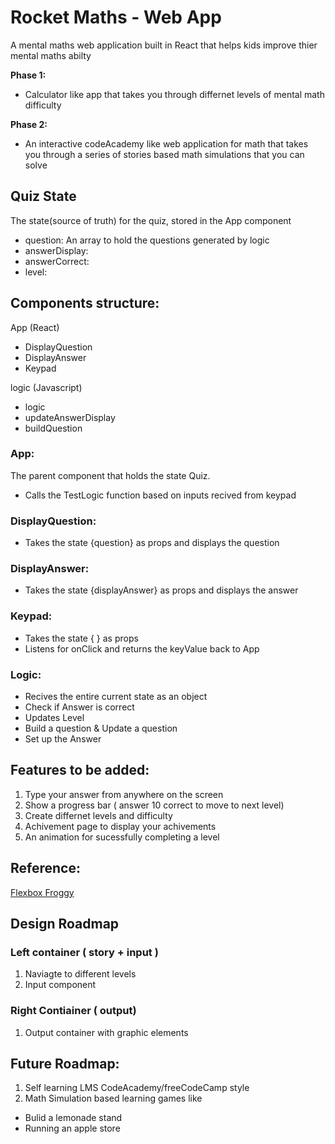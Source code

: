 # Rocket Maths - Web App

A mental maths web application built in React that helps kids improve thier mental maths abilty

**Phase 1:**

-   Calculator like app that takes you through differnet levels of mental math difficulty

**Phase 2:**

-   An interactive codeAcademy like web application for math that takes you through a series of stories based math simulations that you can solve

## Quiz State

The state(source of truth) for the quiz, stored in the App component

-   question: An array to hold the questions generated by logic
-   answerDisplay:
-   answerCorrect:
-   level:

## Components structure:

App (React)

-   DisplayQuestion
-   DisplayAnswer
-   Keypad

logic (Javascript)

-   logic
-   updateAnswerDisplay
-   buildQuestion

### App:

The parent component that holds the state Quiz.

-   Calls the TestLogic function based on inputs recived from keypad

### DisplayQuestion:

-   Takes the state {question} as props and displays the question

### DisplayAnswer:

-   Takes the state {displayAnswer} as props and displays the answer

### Keypad:

-   Takes the state { } as props
-   Listens for onClick and returns the keyValue back to App

### Logic:

-   Recives the entire current state as an object
-   Check if Answer is correct
-   Updates Level
-   Build a question & Update a question
-   Set up the Answer

## Features to be added:

1. Type your answer from anywhere on the screen
2. Show a progress bar ( answer 10 correct to move to next level)
3. Create differnet levels and difficulty
4. Achivement page to display your achivements
5. An animation for sucessfully completing a level

## Reference:

[Flexbox Froggy](https://flexboxfroggy.com/)

## Design Roadmap

### Left container ( story + input )

1. Naviagte to different levels
2. Input component

### Right Contiainer ( output)

1. Output container with graphic elements

## Future Roadmap:

1. Self learning LMS CodeAcademy/freeCodeCamp style
2. Math Simulation based learning games like

-   Bulid a lemonade stand
-   Running an apple store
